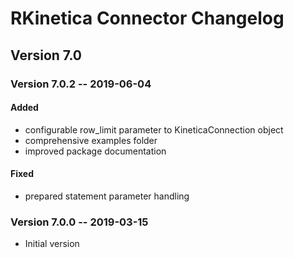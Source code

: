 # RKinetica Connector Changelog

## Version 7.0

### Version 7.0.2 -- 2019-06-04

#### Added

-   configurable row_limit parameter to KineticaConnection object
-   comprehensive examples folder
-   improved package documentation

#### Fixed

-   prepared statement parameter handling

### Version 7.0.0 -- 2019-03-15

-   Initial version
